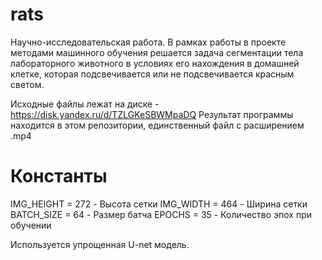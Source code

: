 # rats
Научно-исследовательская работа. В рамках работы в проекте методами машинного обучения  решается задача сегментации тела лабораторного  животного
в условиях его нахождения  в домашней клетке, которая подсвечивается или не  подсвечивается красным светом.

Исходные файлы лежат на диске - https://disk.yandex.ru/d/TZLGKeSBWMpaDQ
Результат программы находится в этом репозитории, единственный файл с расширением .mp4

# Константы
IMG_HEIGHT = 272 - Высота сетки
IMG_WIDTH = 464  - Ширина сетки
BATCH_SIZE = 64  - Размер батча
EPOCHS = 35      - Количество эпох при обучении

Используется упрощенная U-net модель. 

